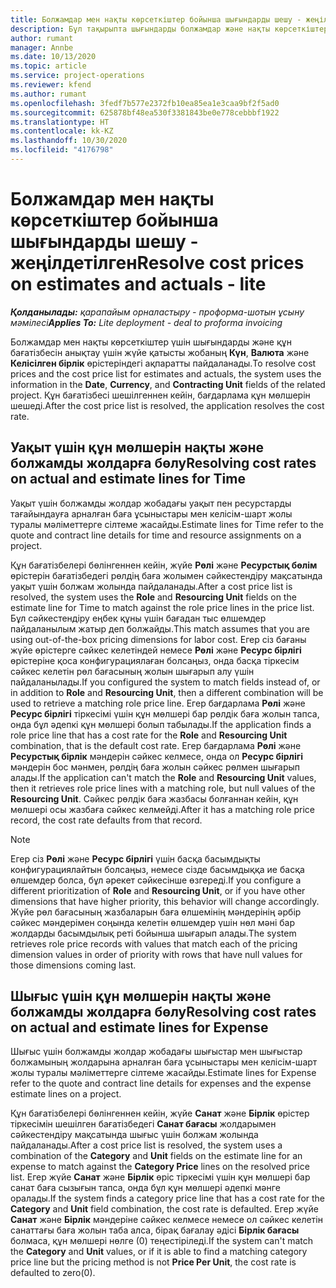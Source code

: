 ```yaml
---
title: Болжамдар мен нақты көрсеткіштер бойынша шығындарды шешу - жеңілдетілген
description: Бұл тақырыпта шығындарды болжамдар және нақты көрсеткіштерге бөлу жолы туралы ақпарат берілген.
author: rumant
manager: Annbe
ms.date: 10/13/2020
ms.topic: article
ms.service: project-operations
ms.reviewer: kfend
ms.author: rumant
ms.openlocfilehash: 3fedf7b577e2372fb10ea85ea1e3caa9bf2f5ad0
ms.sourcegitcommit: 625878bf48ea530f3381843be0e778cebbbf1922
ms.translationtype: HT
ms.contentlocale: kk-KZ
ms.lasthandoff: 10/30/2020
ms.locfileid: "4176798"
---
```

# <a name="resolve-cost-prices-on-estimates-and-actuals---lite"></a><span data-ttu-id="1a761-103">Болжамдар мен нақты көрсеткіштер бойынша шығындарды шешу - жеңілдетілген</span><span class="sxs-lookup"><span data-stu-id="1a761-103">Resolve cost prices on estimates and actuals - lite</span></span>

<span data-ttu-id="1a761-104">_**Қолданылады:** қарапайым орналастыру - проформа-шотын ұсыну мәмілесі_</span><span class="sxs-lookup"><span data-stu-id="1a761-104">_**Applies To:** Lite deployment - deal to proforma invoicing_</span></span>

<span data-ttu-id="1a761-105">Болжамдар мен нақты көрсеткіштер үшін шығындарды және құн бағатізбесін анықтау үшін жүйе қатысты жобаның **Күн**, **Валюта** және **Келісілген бірлік** өрістеріндегі ақпаратты пайдаланады.</span><span class="sxs-lookup"><span data-stu-id="1a761-105">To resolve cost prices and the cost price list for estimates and actuals, the system uses the information in the **Date**, **Currency**, and **Contracting Unit** fields of the related project.</span></span> <span data-ttu-id="1a761-106">Құн бағатізбесі шешілгеннен кейін, бағдарлама құн мөлшерін шешеді.</span><span class="sxs-lookup"><span data-stu-id="1a761-106">After the cost price list is resolved, the application resolves the cost rate.</span></span>

## <a name="resolving-cost-rates-on-actual-and-estimate-lines-for-time"></a><span data-ttu-id="1a761-107">Уақыт үшін құн мөлшерін нақты және болжамды жолдарға бөлу</span><span class="sxs-lookup"><span data-stu-id="1a761-107">Resolving cost rates on actual and estimate lines for Time</span></span>

<span data-ttu-id="1a761-108">Уақыт үшін болжамды жолдар жобадағы уақыт пен ресурстарды тағайындауға арналған баға ұсыныстары мен келісім-шарт жолы туралы мәліметтерге сілтеме жасайды.</span><span class="sxs-lookup"><span data-stu-id="1a761-108">Estimate lines for Time refer to the quote and contract line details for time and resource assignments on a project.</span></span>

<span data-ttu-id="1a761-109">Құн бағатізбелері бөлінгеннен кейін, жүйе **Рөлі** және **Ресурстық бөлім** өрістерін бағатізбедегі рөлдің баға жолымен сәйкестендіру мақсатында уақыт үшін болжам жолында пайдаланады.</span><span class="sxs-lookup"><span data-stu-id="1a761-109">After a cost price list is resolved, the system uses the **Role** and **Resourcing Unit** fields on the estimate line for Time to match against the role price lines in the price list.</span></span> <span data-ttu-id="1a761-110">Бұл сәйкестендіру еңбек құны үшін бағадан тыс өлшемдер пайдаланылым жатыр деп болжайды.</span><span class="sxs-lookup"><span data-stu-id="1a761-110">This match assumes that you are using out-of-the-box pricing dimensions for labor cost.</span></span> <span data-ttu-id="1a761-111">Егер сіз бағаны жүйе өрістерге сәйкес келетіндей немесе **Рөлі** және **Ресурс бірлігі** өрістеріне қоса конфигурациялаған болсаңыз, онда басқа тіркесім сәйкес келетін рөл бағасының жолын шығарып алу үшін пайдаланылады.</span><span class="sxs-lookup"><span data-stu-id="1a761-111">If you configured the system to match fields instead of, or in addition to **Role** and **Resourcing Unit**, then a different combination will be used to retrieve a matching role price line.</span></span> <span data-ttu-id="1a761-112">Егер бағдарлама **Рөлі** және **Ресурс бірлігі** тіркесімі үшін құн мөлшері бар рөлдік баға жолын тапса, онда бұл әдепкі құн мөлшері болып табылады.</span><span class="sxs-lookup"><span data-stu-id="1a761-112">If the application finds a role price line that has a cost rate for the **Role** and **Resourcing Unit** combination, that is the default cost rate.</span></span> <span data-ttu-id="1a761-113">Егер бағдарлама **Рөлі** және **Ресурстық бірлік** мәндерін сәйкес келмесе, онда ол **Ресурс бірлігі** мәндерін бос мәнмен, рөлдің баға жолын сәйкес рөлмен шығарып алады.</span><span class="sxs-lookup"><span data-stu-id="1a761-113">If the application can't match the **Role** and **Resourcing Unit** values, then it retrieves role price lines with a matching role, but null values of the **Resourcing Unit**.</span></span> <span data-ttu-id="1a761-114">Сәйкес рөлдік баға жазбасы болғаннан кейін, құн мөлшері осы жазбаға сәйкес келмейді.</span><span class="sxs-lookup"><span data-stu-id="1a761-114">After it has a matching role price record, the cost rate defaults from that record.</span></span> 

> [!NOTE]
> <span data-ttu-id="1a761-115">Егер сіз **Рөлі** және **Ресурс бірлігі** үшін басқа басымдықты конфигурациялайтын болсаңыз, немесе сізде басымдыққа ие басқа өлшемдер болса, бұл әрекет сәйкесінше өзгереді.</span><span class="sxs-lookup"><span data-stu-id="1a761-115">If you configure a different prioritization of **Role** and **Resourcing Unit**, or if you have other dimensions that have higher priority, this behavior will change accordingly.</span></span> <span data-ttu-id="1a761-116">Жүйе рөл бағасының жазбаларын баға өлшемінің мәндерінің әрбір сәйкес мәндерімен соңында келетін өлшемдер үшін нөл мәні бар жолдарды басымдылық реті бойынша шығарып алады.</span><span class="sxs-lookup"><span data-stu-id="1a761-116">The system retrieves role price records with values that match each of the pricing dimension values in order of priority with rows that have null values for those dimensions coming last.</span></span>

## <a name="resolving-cost-rates-on-actual-and-estimate-lines-for-expense"></a><span data-ttu-id="1a761-117">Шығыс үшін құн мөлшерін нақты және болжамды жолдарға бөлу</span><span class="sxs-lookup"><span data-stu-id="1a761-117">Resolving cost rates on actual and estimate lines for Expense</span></span>

<span data-ttu-id="1a761-118">Шығыс үшін болжамды жолдар жобадағы шығыстар мен шығыстар болжамының жолдарына арналған баға ұсыныстары мен келісім-шарт жолы туралы мәліметтерге сілтеме жасайды.</span><span class="sxs-lookup"><span data-stu-id="1a761-118">Estimate lines for Expense refer to the quote and contract line details for expenses and the expense estimate lines on a project.</span></span>

<span data-ttu-id="1a761-119">Құн бағатізбелері бөлінгеннен кейін, жүйе **Санат** және **Бірлік** өрістер тіркесімін шешілген бағатізбедегі **Санат бағасы** жолдарымен сәйкестендіру мақсатында шығыс үшін болжам жолында пайдаланады.</span><span class="sxs-lookup"><span data-stu-id="1a761-119">After a cost price list is resolved, the system uses a combination of the **Category** and **Unit** fields on the estimate line for an expense to match against the **Category Price** lines on the resolved price list.</span></span> <span data-ttu-id="1a761-120">Егер жүйе **Санат** және **Бірлік** өріс тіркесімі үшін құн мөлшері бар санат баға сызығын тапса, онда бұл құн мөлшері әдепкі мәнге оралады.</span><span class="sxs-lookup"><span data-stu-id="1a761-120">If the system finds a category price line that has a cost rate for the **Category** and **Unit** field combination, the cost rate is defaulted.</span></span> <span data-ttu-id="1a761-121">Егер жүйе **Санат** және **Бірлік** мәндеріне сәйкес келмесе немесе ол сәйкес келетін санаттағы баға жолын таба алса, бірақ бағалау әдісі **Бірлік бағасы** болмаса, құн мөлшері нөлге (0) теңестіріледі.</span><span class="sxs-lookup"><span data-stu-id="1a761-121">If the system can't match the **Category** and **Unit** values, or if it is able to find a matching category price line but the pricing method is not **Price Per Unit**, the cost rate is defaulted to zero(0).</span></span>
